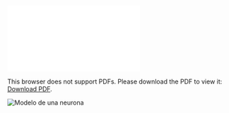 <object data="doc.php" type="application/pdf" width="700px" height="700px">
    <embed src="doc.pdf">
        <p>This browser does not support PDFs. Please download the PDF to view it: <a href="http://yoursite.com/the.pdf">Download PDF</a>.</p>
    </embed>
</object>
<img src="http://drive.google.com/uc?export=view&id=0B2_2YevJnwmmeGYyVi1kOGFBUDcwbFBHUnJHNW9HTzNHanhB" alt="Modelo de una neurona">
